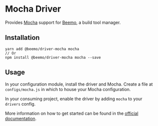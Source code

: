 # Mocha Driver

Provides [Mocha](https://github.com/facebook/mocha) support for
[Beemo](https://github.com/milesj/beemo), a build tool manager.


## Installation

```
yarn add @beemo/driver-mocha mocha
// Or
npm install @beemo/driver-mocha mocha --save
```

## Usage

In your configuration module, install the driver and Mocha. Create a file at `configs/mocha.js`
in which to house your Mocha configuration.

In your consuming project, enable the driver by adding `mocha` to your `drivers` config.

More information on how to get started can be found in the
[official documentation](https://github.com/milesj/beemo).
